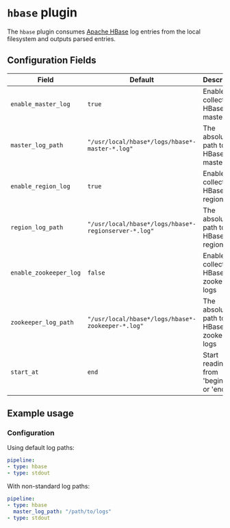 # `hbase` plugin

The `hbase` plugin consumes [Apache HBase](https://hbase.apache.org/) log entries from the local filesystem and outputs parsed entries.

## Configuration Fields

| Field | Default | Description |
| --- | --- | --- |
| `enable_master_log` | `true` | Enable to collect HBase master logs |
| `master_log_path` | `"/usr/local/hbase*/logs/hbase*-master-*.log"`  | The absolute path to the HBase master logs |
| `enable_region_log` | `true` | Enable to collect HBase region logs |
| `region_log_path` | `"/usr/local/hbase*/logs/hbase*-regionserver-*.log"` | The absolute path to the HBase region logs |
| `enable_zookeeper_log` | `false` | Enable to collect HBase zookeeper logs |
| `zookeeper_log_path` | `"/usr/local/hbase*/logs/hbase*-zookeeper-*.log"` | The absolute path to the HBase zookeeper logs |
| `start_at` | `end` | Start reading file from 'beginning' or 'end' |

## Example usage

### Configuration

Using default log paths:

```yaml
pipeline:
- type: hbase
- type: stdout

```

With non-standard log paths:

```yaml
pipeline:
- type: hbase
  master_log_path: "/path/to/logs"
- type: stdout

```
